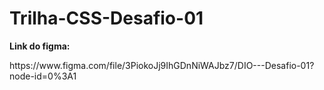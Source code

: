 # Trilha-CSS-Desafio-01

<p><strong>Link do figma: </strong></p>
https://www.figma.com/file/3PiokoJj9IhGDnNiWAJbz7/DIO---Desafio-01?node-id=0%3A1

